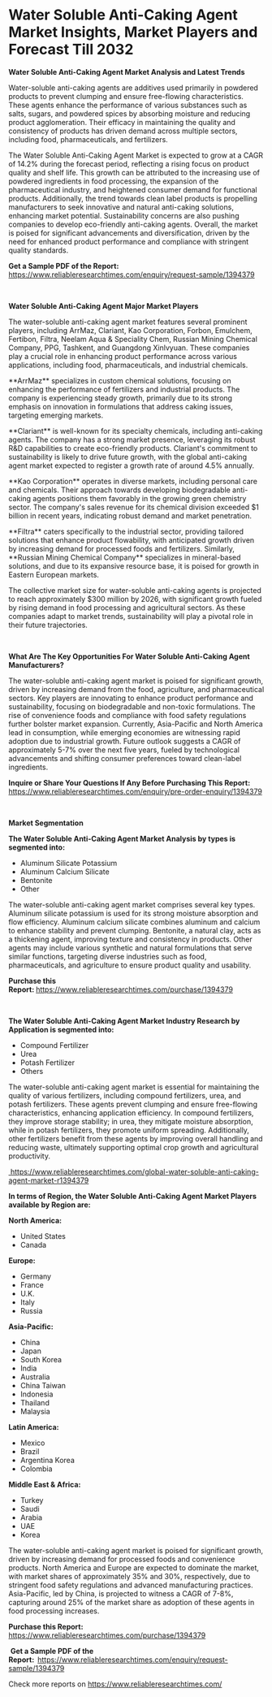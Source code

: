 <p><h1>Water Soluble Anti-Caking Agent Market Insights, Market Players and Forecast Till 2032</h1></p><p><strong>Water Soluble Anti-Caking Agent Market Analysis and Latest Trends</strong></p>
<p><p>Water-soluble anti-caking agents are additives used primarily in powdered products to prevent clumping and ensure free-flowing characteristics. These agents enhance the performance of various substances such as salts, sugars, and powdered spices by absorbing moisture and reducing product agglomeration. Their efficacy in maintaining the quality and consistency of products has driven demand across multiple sectors, including food, pharmaceuticals, and fertilizers.</p><p>The Water Soluble Anti-Caking Agent Market is expected to grow at a CAGR of 14.2% during the forecast period, reflecting a rising focus on product quality and shelf life. This growth can be attributed to the increasing use of powdered ingredients in food processing, the expansion of the pharmaceutical industry, and heightened consumer demand for functional products. Additionally, the trend towards clean label products is propelling manufacturers to seek innovative and natural anti-caking solutions, enhancing market potential. Sustainability concerns are also pushing companies to develop eco-friendly anti-caking agents. Overall, the market is poised for significant advancements and diversification, driven by the need for enhanced product performance and compliance with stringent quality standards.</p></p>
<p><strong>Get a Sample PDF of the Report:&nbsp;</strong> <a href="https://www.reliableresearchtimes.com/enquiry/request-sample/1394379?utm_campaign=2997&utm_medium=2&utm_source=Github&utm_content=ia&utm_term=22032025&utm_id=water-soluble-anti-caking-agent">https://www.reliableresearchtimes.com/enquiry/request-sample/1394379</a></p>
<p>&nbsp;</p>
<p><strong>Water Soluble Anti-Caking Agent Major Market Players</strong></p>
<p><p>The water-soluble anti-caking agent market features several prominent players, including ArrMaz, Clariant, Kao Corporation, Forbon, Emulchem, Fertibon, Filtra, Neelam Aqua & Speciality Chem, Russian Mining Chemical Company, PPG, Tashkent, and Guangdong Xinlvyuan. These companies play a crucial role in enhancing product performance across various applications, including food, pharmaceuticals, and industrial chemicals.</p><p>**ArrMaz** specializes in custom chemical solutions, focusing on enhancing the performance of fertilizers and industrial products. The company is experiencing steady growth, primarily due to its strong emphasis on innovation in formulations that address caking issues, targeting emerging markets.</p><p>**Clariant** is well-known for its specialty chemicals, including anti-caking agents. The company has a strong market presence, leveraging its robust R&D capabilities to create eco-friendly products. Clariant's commitment to sustainability is likely to drive future growth, with the global anti-caking agent market expected to register a growth rate of around 4.5% annually.</p><p>**Kao Corporation** operates in diverse markets, including personal care and chemicals. Their approach towards developing biodegradable anti-caking agents positions them favorably in the growing green chemistry sector. The company's sales revenue for its chemical division exceeded $1 billion in recent years, indicating robust demand and market penetration.</p><p>**Filtra** caters specifically to the industrial sector, providing tailored solutions that enhance product flowability, with anticipated growth driven by increasing demand for processed foods and fertilizers. Similarly, **Russian Mining Chemical Company** specializes in mineral-based solutions, and due to its expansive resource base, it is poised for growth in Eastern European markets.</p><p>The collective market size for water-soluble anti-caking agents is projected to reach approximately $300 million by 2026, with significant growth fueled by rising demand in food processing and agricultural sectors. As these companies adapt to market trends, sustainability will play a pivotal role in their future trajectories.</p></p>
<p>&nbsp;</p>
<p><strong>What Are The Key Opportunities For Water Soluble Anti-Caking Agent Manufacturers?</strong></p>
<p><p>The water-soluble anti-caking agent market is poised for significant growth, driven by increasing demand from the food, agriculture, and pharmaceutical sectors. Key players are innovating to enhance product performance and sustainability, focusing on biodegradable and non-toxic formulations. The rise of convenience foods and compliance with food safety regulations further bolster market expansion. Currently, Asia-Pacific and North America lead in consumption, while emerging economies are witnessing rapid adoption due to industrial growth. Future outlook suggests a CAGR of approximately 5-7% over the next five years, fueled by technological advancements and shifting consumer preferences toward clean-label ingredients.</p></p>
<p><strong>Inquire or Share Your Questions If Any Before Purchasing This Report:</strong> <a href="https://www.reliableresearchtimes.com/enquiry/pre-order-enquiry/1394379?utm_campaign=2997&utm_medium=2&utm_source=Github&utm_content=ia&utm_term=22032025&utm_id=water-soluble-anti-caking-agent">https://www.reliableresearchtimes.com/enquiry/pre-order-enquiry/1394379</a></p>
<p>&nbsp;</p>
<p><strong>Market Segmentation</strong></p>
<p><strong>The Water Soluble Anti-Caking Agent Market Analysis by types is segmented into:</strong></p>
<p><ul><li>Aluminum Silicate Potassium</li><li>Aluminum Calcium Silicate</li><li>Bentonite</li><li>Other</li></ul></p>
<p><p>The water-soluble anti-caking agent market comprises several key types. Aluminum silicate potassium is used for its strong moisture absorption and flow efficiency. Aluminum calcium silicate combines aluminum and calcium to enhance stability and prevent clumping. Bentonite, a natural clay, acts as a thickening agent, improving texture and consistency in products. Other agents may include various synthetic and natural formulations that serve similar functions, targeting diverse industries such as food, pharmaceuticals, and agriculture to ensure product quality and usability.</p></p>
<p><strong>Purchase this Report:&nbsp;</strong><a href="https://www.reliableresearchtimes.com/purchase/1394379?utm_campaign=2997&utm_medium=2&utm_source=Github&utm_content=ia&utm_term=22032025&utm_id=water-soluble-anti-caking-agent">https://www.reliableresearchtimes.com/purchase/1394379</a></p>
<p>&nbsp;</p>
<p><strong>The Water Soluble Anti-Caking Agent Market Industry Research by Application is segmented into:</strong></p>
<p><ul><li>Compound Fertilizer</li><li>Urea</li><li>Potash Fertilizer</li><li>Others</li></ul></p>
<p><p>The water-soluble anti-caking agent market is essential for maintaining the quality of various fertilizers, including compound fertilizers, urea, and potash fertilizers. These agents prevent clumping and ensure free-flowing characteristics, enhancing application efficiency. In compound fertilizers, they improve storage stability; in urea, they mitigate moisture absorption, while in potash fertilizers, they promote uniform spreading. Additionally, other fertilizers benefit from these agents by improving overall handling and reducing waste, ultimately supporting optimal crop growth and agricultural productivity.</p></p>
<p><a href="https://www.reliableresearchtimes.com/global-water-soluble-anti-caking-agent-market-r1394379?utm_campaign=2997&utm_medium=2&utm_source=Github&utm_content=ia&utm_term=22032025&utm_id=water-soluble-anti-caking-agent">&nbsp;https://www.reliableresearchtimes.com/global-water-soluble-anti-caking-agent-market-r1394379</a></p>
<p><strong>In terms of Region, the Water Soluble Anti-Caking Agent Market Players available by Region are:</strong></p>
<p>
    <p> <strong> North America: </strong>
        <ul>
            <li>United States</li>
            <li>Canada</li>
        </ul>
        </p> 
    <p> <strong> Europe: </strong>
        <ul>
            <li>Germany</li>
            <li>France</li>
            <li>U.K.</li>
            <li>Italy</li>
            <li>Russia</li>
        </ul>
        </p> 
    <p> <strong> Asia-Pacific: </strong>
        <ul>
            <li>China</li>
            <li>Japan</li>
            <li>South Korea</li>
            <li>India</li>
            <li>Australia</li>
            <li>China Taiwan</li>
            <li>Indonesia</li>
            <li>Thailand</li>
            <li>Malaysia</li>
        </ul>
        </p> 
    <p> <strong> Latin America: </strong>
        <ul>
            <li>Mexico</li>
            <li>Brazil</li>
            <li>Argentina Korea</li>
            <li>Colombia</li>
        </ul>
        </p> 
    <p> <strong> Middle East & Africa: </strong>
        <ul>
            <li>Turkey</li>
            <li>Saudi</li>
            <li>Arabia</li>
            <li>UAE</li>
            <li>Korea</li>
        </ul>
    </p>
    </p>
<p><p>The water-soluble anti-caking agent market is poised for significant growth, driven by increasing demand for processed foods and convenience products. North America and Europe are expected to dominate the market, with market shares of approximately 35% and 30%, respectively, due to stringent food safety regulations and advanced manufacturing practices. Asia-Pacific, led by China, is projected to witness a CAGR of 7-8%, capturing around 25% of the market share as adoption of these agents in food processing increases.</p></p>
<p><strong>Purchase this Report: </strong><a href="https://www.reliableresearchtimes.com/purchase/1394379?utm_campaign=2997&utm_medium=2&utm_source=Github&utm_content=ia&utm_term=22032025&utm_id=water-soluble-anti-caking-agent">https://www.reliableresearchtimes.com/purchase/1394379</a></p>
<p>&nbsp;<strong>Get a Sample PDF of the Report:&nbsp;&nbsp;</strong><a href="https://www.reliableresearchtimes.com/enquiry/request-sample/1394379?utm_campaign=2997&utm_medium=2&utm_source=Github&utm_content=ia&utm_term=22032025&utm_id=water-soluble-anti-caking-agent">https://www.reliableresearchtimes.com/enquiry/request-sample/1394379</a></p>
<p><strong></strong></p>
<p>Check more reports on <a href="https://www.reliableresearchtimes.com/?utm_campaign=2997&utm_medium=2&utm_source=Github&utm_content=ia&utm_term=22032025&utm_id=water-soluble-anti-caking-agent">https://www.reliableresearchtimes.com/</a></p>